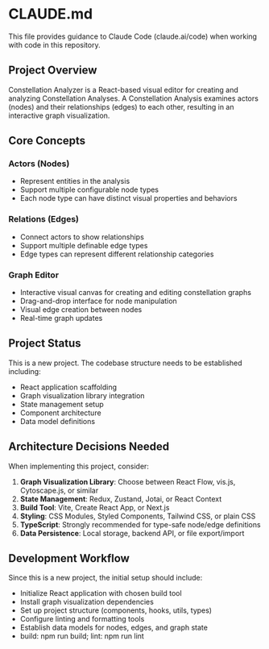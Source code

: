 # CLAUDE.md

This file provides guidance to Claude Code (claude.ai/code) when working with code in this repository.

## Project Overview

Constellation Analyzer is a React-based visual editor for creating and analyzing Constellation Analyses. A Constellation Analysis examines actors (nodes) and their relationships (edges) to each other, resulting in an interactive graph visualization.

## Core Concepts

### Actors (Nodes)
- Represent entities in the analysis
- Support multiple configurable node types
- Each node type can have distinct visual properties and behaviors

### Relations (Edges)
- Connect actors to show relationships
- Support multiple definable edge types
- Edge types can represent different relationship categories

### Graph Editor
- Interactive visual canvas for creating and editing constellation graphs
- Drag-and-drop interface for node manipulation
- Visual edge creation between nodes
- Real-time graph updates

## Project Status

This is a new project. The codebase structure needs to be established including:
- React application scaffolding
- Graph visualization library integration
- State management setup
- Component architecture
- Data model definitions

## Architecture Decisions Needed

When implementing this project, consider:

1. **Graph Visualization Library**: Choose between React Flow, vis.js, Cytoscape.js, or similar
2. **State Management**: Redux, Zustand, Jotai, or React Context
3. **Build Tool**: Vite, Create React App, or Next.js
4. **Styling**: CSS Modules, Styled Components, Tailwind CSS, or plain CSS
5. **TypeScript**: Strongly recommended for type-safe node/edge definitions
6. **Data Persistence**: Local storage, backend API, or file export/import

## Development Workflow

Since this is a new project, the initial setup should include:
- Initialize React application with chosen build tool
- Install graph visualization dependencies
- Set up project structure (components, hooks, utils, types)
- Configure linting and formatting tools
- Establish data models for nodes, edges, and graph state
- build: npm run build; lint: npm run lint